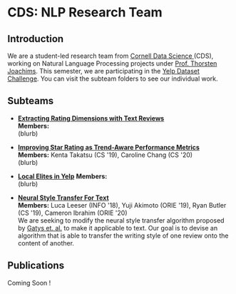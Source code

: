 # CDS: NLP Research Team

## Introduction
We are a student-led research team from [Cornell Data Science ](https://datascience.engineering.cornell.edu/index.html)(CDS), working on Natural Language Processing projects under [Prof. Thorsten Joachims](http://www.cs.cornell.edu/people/tj/). This semester, we are participating in the [Yelp Dataset Challenge](https://www.yelp.com/dataset/challenge). You can visit the subteam folders to see our individual work.

## Subteams

* [**Extracting Rating Dimensions with Text Reviews**](/latent_variable)    
   **Members:**    
   (blurb)  

* [**Improving Star Rating as Trend-Aware Performance Metrics**](/topic_over_time)     
  **Members:** Kenta Takatsu (CS '19), Caroline Chang (CS '20)   
  (blurb)    

* [**Local Elites in Yelp**](/local-elites)
  **Members:**     
  (blurb)  

* [**Neural Style Transfer For Text**](/dl-style-transfer)   
  **Members:** Luca Leeser (INFO '18), Yuji Akimoto (ORIE '19), Ryan Butler (CS '19), Cameron Ibrahim (ORIE '20)   
  We are seeking to modify the neural style transfer algorithm proposed by [Gatys et. al.](https://arxiv.org/abs/1508.06576) to make it applicable to text. Our goal is to devise an algorithm that is able to transfer the writing style of one review onto the content of another.   

## Publications

Coming Soon !
